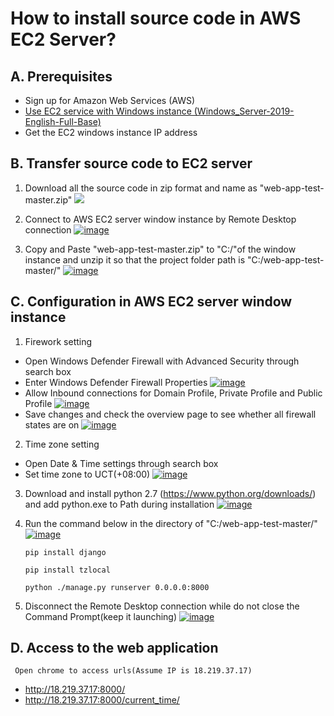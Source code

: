 # How to install source code in AWS EC2 Server?

## A. Prerequisites

* Sign up for Amazon Web Services (AWS)
* [Use EC2 service with Windows instance (Windows_Server-2019-English-Full-Base)](http://www.dropwizard.io/1.0.2/docs/)
* Get the EC2 windows instance IP address

## B. Transfer source code to EC2 server
  1. Download all the source code in zip format and name as "web-app-test-master.zip"
  ![](https://i.ibb.co/C1y87Z6/image.png)
  
  2. Connect to AWS EC2 server window instance by Remote Desktop connection
  <a href="https://ibb.co/M1Csw98"><img src="https://i.ibb.co/KsrX4mN/image.png" alt="image" border="0"></a>
  
  3. Copy and Paste "web-app-test-master.zip" to "C:/"of the window instance and unzip it so that the project folder path is "C:/web-app-test-master/"
  <a href="https://ibb.co/fCxHD47"><img src="https://i.ibb.co/19mTz8x/image.png" alt="image" border="0"></a>
  	
## C. Configuration in AWS EC2 server window instance
  1. Firework setting
  * Open Windows Defender Firewall with Advanced Security through search box
  * Enter Windows Defender Firewall Properties
   <a href="https://ibb.co/34dDF68"><img src="https://i.ibb.co/XjLh50d/image.png" alt="image" border="0"></a>
  * Allow Inbound connections for Domain Profile, Private Profile and Public Profile
   <a href="https://ibb.co/RNbZ4d4"><img src="https://i.ibb.co/PMj3z0z/image.png" alt="image" border="0"></a><br />
  * Save changes and check the overview page to see whether all firewall states are on
   <a href="https://ibb.co/hVycCVn"><img src="https://i.ibb.co/ZxVSNxw/image.png" alt="image" border="0"></a>
   
   2. Time zone setting
  * Open Date & Time settings through search box
  * Set time zone to UCT(+08:00)
   <a href="https://ibb.co/mt8JTvq"><img src="https://i.ibb.co/Mp6nS8V/image.png" alt="image" border="0"></a>
    
   3. Download and install python 2.7 (https://www.python.org/downloads/) and add python.exe to Path during installation
   <a href="https://ibb.co/Q83Fj4F"><img src="https://i.ibb.co/bHMgRkg/image.png" alt="image" border="0"></a><br />
   
   4. Run the command below in the directory of "C:/web-app-test-master/"
   <a href="https://ibb.co/7zwYbYG"><img src="https://i.ibb.co/59NM2M5/image.png" alt="image" border="0"></a>
         ```
      pip install django
      ```
         ```
      pip install tzlocal
      ```      
         ```
      python ./manage.py runserver 0.0.0.0:8000
      ```      
   5. Disconnect the Remote Desktop connection while do not close the Command Prompt(keep it launching)
     <a href="https://ibb.co/2tQpmMW"><img src="https://i.ibb.co/YkMVYdP/image.png" alt="image" border="0"></a>
      
## D. Access to the web application
	 Open chrome to access urls(Assume IP is 18.219.37.17)
   * http://18.219.37.17:8000/
   * http://18.219.37.17:8000/current_time/
      
